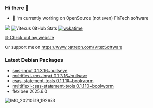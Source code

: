 ### Hi there 👋

- 🔭 I’m currently working on OpenSource  (not even) FinTech software

![](https://komarev.com/ghpvc/?username=Vitexus)
![Vitexus GitHub Stats](https://github-readme-stats.vercel.app/api?username=Vitexus&show_icons=true)
[![wakatime](https://wakatime.com/badge/user/5abba9ca-813e-43ac-9b5f-b1cfdf3dc1c7.svg)](https://wakatime.com/@5abba9ca-813e-43ac-9b5f-b1cfdf3dc1c7)

<p><a href="https://vitexsoftware.cz">🌐 Check out my website</a></p>

Or support me on https://www.patreon.com/VitexSoftware

### Latest Debian Packages
<!-- DEBIAN-PACKAGES-LIST:START -->
- [sms-input 0.1.3.16~bullseye](https://repo.vitexsoftware.com/package.php?package=sms-input)
- [multiflexi-sms-input 0.1.3.16~bullseye](https://repo.vitexsoftware.com/package.php?package=multiflexi-sms-input)
- [csas-statement-tools 0.1.1.10~bookworm](https://repo.vitexsoftware.com/package.php?package=csas-statement-tools)
- [multiflexi-csas-statement-tools 0.1.1.10~bookworm](https://repo.vitexsoftware.com/package.php?package=multiflexi-csas-statement-tools)
- [flexibee 2025.6.0](https://repo.vitexsoftware.com/package.php?package=flexibee)
<!-- DEBIAN-PACKAGES-LIST:END -->

![IMG_20210519_192653](https://user-images.githubusercontent.com/2621130/120022731-1bd48900-bfed-11eb-90f9-4f88f560b8b7.jpg)

<!--
**Vitexus/Vitexus** is a ✨ _special_ ✨ repository because its `README.md` (this file) appears on your GitHub profile.

Here are some ideas to get you started:

- 🌱 I’m currently learning ...
- 👯 I’m looking to collaborate on ...
- 🤔 I’m looking for help with ...
- 💬 Ask me about ...
- 📫 How to reach me: ...
- 😄 Pronouns: ...
- ⚡ Fun fact: ...
-->


